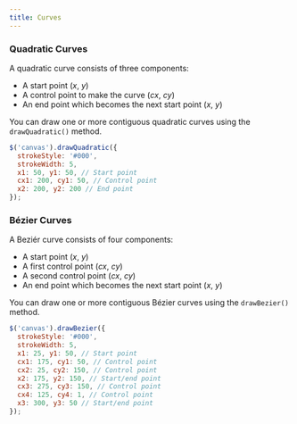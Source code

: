 ```yaml
---
title: Curves
---
```


### Quadratic Curves

A quadratic curve consists of three components:  
  - A start point (*x*, *y*)
  - A control point to make the curve (*cx*, *cy*)
  - An end point which becomes the next start point (*x*, *y*)

You can draw one or more contiguous quadratic curves using the `drawQuadratic()` method.

```javascript
$('canvas').drawQuadratic({
  strokeStyle: '#000',
  strokeWidth: 5,
  x1: 50, y1: 50, // Start point
  cx1: 200, cy1: 50, // Control point
  x2: 200, y2: 200 // End point
});
```

### Bézier Curves

A Beziér curve consists of four components:  
  - A start point (*x*, *y*)
  - A first control point (*cx*, *cy*)
  - A second control point (*cx*, *cy*)
  - An end point which becomes the next start point (*x*, *y*)

You can draw one or more contiguous Bézier curves using the `drawBezier()` method.

```javascript
$('canvas').drawBezier({
  strokeStyle: '#000',
  strokeWidth: 5,
  x1: 25, y1: 50, // Start point
  cx1: 175, cy1: 50, // Control point
  cx2: 25, cy2: 150, // Control point
  x2: 175, y2: 150, // Start/end point
  cx3: 275, cy3: 150, // Control point
  cx4: 125, cy4: 1, // Control point
  x3: 300, y3: 50 // Start/end point
});
```
